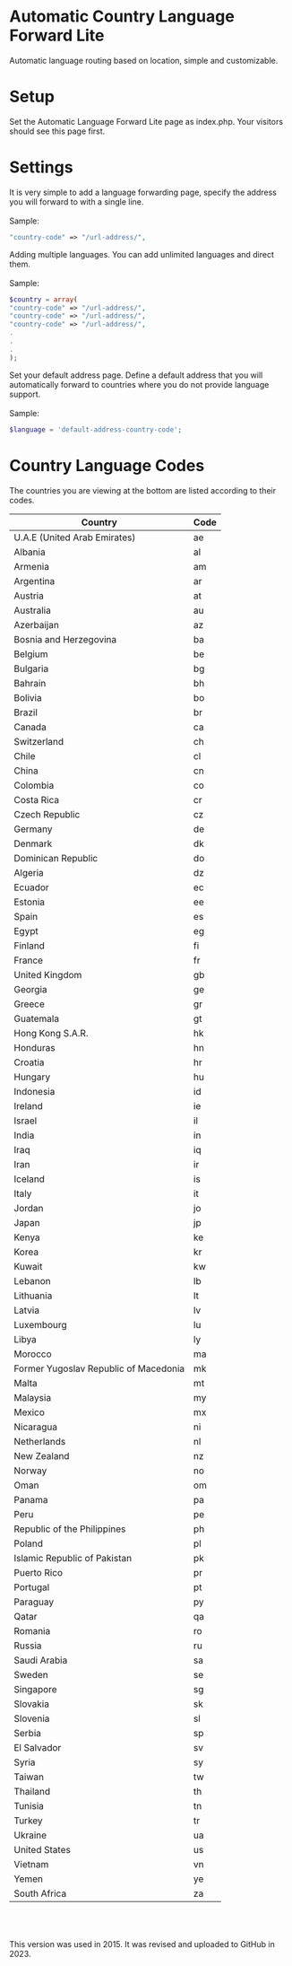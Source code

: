 # Automatic Country Language Forward Lite
Automatic language routing based on location, simple and customizable.

# Setup
Set the Automatic Language Forward Lite page as index.php. Your visitors should see this page first.

# Settings
It is very simple to add a language forwarding page, specify the address you will forward to with a single line.</br></br>Sample:
```php
"country-code" => "/url-address/",
```

Adding multiple languages. You can add unlimited languages and direct them.</br></br>Sample:
```php
$country = array(
"country-code" => "/url-address/",  
"country-code" => "/url-address/",
"country-code" => "/url-address/",
.
.
.
);
```

Set your default address page. Define a default address that you will automatically forward to countries where you do not provide language support.</br></br>Sample:
```php
$language = 'default-address-country-code';
```

# Country Language Codes
The countries you are viewing at the bottom are listed according to their codes.</br>

| Country   | Code |
| ------------- | ------------- |
| U.A.E (United Arab Emirates)|ae| 
| Albania|al| 
| Armenia|am| 
| Argentina|ar| 
| Austria|at| 
| Australia|au| 
| Azerbaijan|az| 
| Bosnia and Herzegovina|ba| 
| Belgium|be| 	
| Bulgaria|bg| 
| Bahrain|bh| 
| Bolivia|bo|
| Brazil|br|
| Canada|ca|
| Switzerland|ch|
| Chile|cl|
| China	|cn|
| Colombia|co|
| Costa Rica|cr|
| Czech Republic|cz|
| Germany|de|
| Denmark|dk|
| Dominican Republic|do|
| Algeria|dz|
| Ecuador|ec|
| Estonia|ee|
| Spain|es|
| Egypt|eg|
| Finland|fi|
| France|fr|
| United Kingdom|gb|
| Georgia|ge|
| Greece|gr|
| Guatemala|gt|
| Hong Kong S.A.R.|	hk|
| Honduras|hn|
| Croatia|hr|
| Hungary|hu|
| Indonesia|id|
| Ireland|ie|
| Israel|il|
| India|in
| Iraq|	iq|
| Iran|	ir|
| Iceland|is|
| Italy|it|
| Jordan|jo|
| Japan|jp|
| Kenya|ke|
| Korea|kr|
| Kuwait|kw|
| Lebanon|lb|
| Lithuania|lt|
| Latvia|lv|
| Luxembourg|lu|
| Libya|ly|
| Morocco|ma|
| Former Yugoslav Republic of Macedonia|mk|
| Malta|mt|
| Malaysia|my|
| Mexico|mx	|
| Nicaragua|ni|
| Netherlands|nl|
| New Zealand|nz|
| Norway|no|
| Oman|om|
| Panama|pa|
| Peru|pe|
| Republic of the Philippines|ph|
| Poland|	pl
| Islamic Republic of Pakistan|pk|
| Puerto Rico|pr|
| Portugal|pt|
| Paraguay|py|
| Qatar|qa|
| Romania|ro|
| Russia|ru|
| Saudi Arabia|sa|
| Sweden|se|
| Singapore|sg|
| Slovakia|sk|
| Slovenia|sl|
| Serbia|sp|
| El Salvador|sv|
| Syria|sy|
| Taiwan|tw|
| Thailand|th|	
| Tunisia|tn|
| Turkey|tr|
| Ukraine|ua|
| United States|us|	
| Vietnam|vn|
| Yemen|ye|	
| South Africa|za|

</br></br></br>This version was used in 2015. It was revised and uploaded to GitHub in 2023.